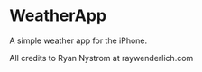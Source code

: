 WeatherApp
==========

A simple weather app for the iPhone.

All credits to Ryan Nystrom at raywenderlich.com
